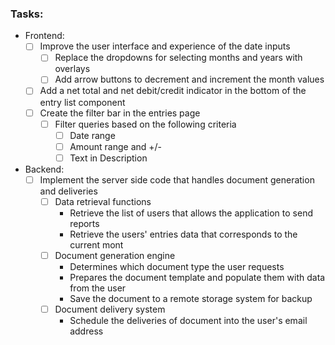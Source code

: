 ### Tasks:
- Frontend:
  - [ ] Improve the user interface and experience of the date inputs
    - [ ] Replace the dropdowns for selecting months and years with overlays
    - [ ] Add arrow buttons to decrement and increment the month values
  - [ ] Add a net total and net debit/credit indicator in the bottom of the entry list component
  - [ ] Create the filter bar in the entries page
    - [ ] Filter queries based on the following criteria
      - [ ] Date range
      - [ ] Amount range and +/-
      - [ ] Text in Description

- Backend:
  - [ ] Implement the server side code that handles document generation and deliveries
    - [ ] Data retrieval functions
      - Retrieve the list of users that allows the application to send reports
      - Retrieve the users' entries data that corresponds to the current mont
    - [ ] Document generation engine
      - Determines which document type the user requests
      - Prepares the document template and populate them with data from the user
      - Save the document to a remote storage system for backup
    - [ ] Document delivery system
      - Schedule the deliveries of document into the user's email address